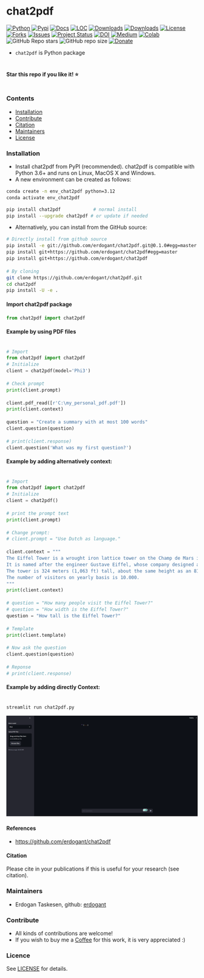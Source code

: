 # chat2pdf

[![Python](https://img.shields.io/pypi/pyversions/chat2pdf)](https://img.shields.io/pypi/pyversions/chat2pdf)
[![Pypi](https://img.shields.io/pypi/v/chat2pdf)](https://pypi.org/project/chat2pdf/)
[![Docs](https://img.shields.io/badge/Sphinx-Docs-Green)](https://erdogant.github.io/chat2pdf/)
[![LOC](https://sloc.xyz/github/erdogant/chat2pdf/?category=code)](https://github.com/erdogant/chat2pdf/)
[![Downloads](https://static.pepy.tech/personalized-badge/chat2pdf?period=month&units=international_system&left_color=grey&right_color=brightgreen&left_text=PyPI%20downloads/month)](https://pepy.tech/project/chat2pdf)
[![Downloads](https://static.pepy.tech/personalized-badge/chat2pdf?period=total&units=international_system&left_color=grey&right_color=brightgreen&left_text=Downloads)](https://pepy.tech/project/chat2pdf)
[![License](https://img.shields.io/badge/license-MIT-green.svg)](https://github.com/erdogant/chat2pdf/blob/master/LICENSE)
[![Forks](https://img.shields.io/github/forks/erdogant/chat2pdf.svg)](https://github.com/erdogant/chat2pdf/network)
[![Issues](https://img.shields.io/github/issues/erdogant/chat2pdf.svg)](https://github.com/erdogant/chat2pdf/issues)
[![Project Status](http://www.repostatus.org/badges/latest/active.svg)](http://www.repostatus.org/#active)
[![DOI](https://zenodo.org/badge/228166657.svg)](https://zenodo.org/badge/latestdoi/228166657)
[![Medium](https://img.shields.io/badge/Medium-Blog-green)](https://towardsdatascience.com/what-are-chat2pdf-loadings-and-biplots-9a7897f2e559)
[![Colab](https://colab.research.google.com/assets/colab-badge.svg?logo=github%20sponsors)](https://erdogant.github.io/chat2pdf/pages/html/Documentation.html#colab-notebook)
![GitHub Repo stars](https://img.shields.io/github/stars/erdogant/chat2pdf)
![GitHub repo size](https://img.shields.io/github/repo-size/erdogant/chat2pdf)
[![Donate](https://img.shields.io/badge/Support%20this%20project-grey.svg?logo=github%20sponsors)](https://erdogant.github.io/chat2pdf/pages/html/Documentation.html#)
<!---[![BuyMeCoffee](https://img.shields.io/badge/buymea-coffee-yellow.svg)](https://www.buymeacoffee.com/erdogant)-->
<!---[![Coffee](https://img.shields.io/badge/coffee-black-grey.svg)](https://erdogant.github.io/donate/?currency=USD&amount=5)-->

* ``chat2pdf`` is Python package

# 
**Star this repo if you like it! ⭐️**
#


### Contents
- [Installation](#-installation)
- [Contribute](#-contribute)
- [Citation](#-citation)
- [Maintainers](#-maintainers)
- [License](#-copyright)

### Installation
* Install chat2pdf from PyPI (recommended). chat2pdf is compatible with Python 3.6+ and runs on Linux, MacOS X and Windows. 
* A new environment can be created as follows:

```bash
conda create -n env_chat2pdf python=3.12
conda activate env_chat2pdf
```

```bash
pip install chat2pdf            # normal install
pip install --upgrade chat2pdf # or update if needed
```

* Alternatively, you can install from the GitHub source:
```bash
# Directly install from github source
pip install -e git://github.com/erdogant/chat2pdf.git@0.1.0#egg=master
pip install git+https://github.com/erdogant/chat2pdf#egg=master
pip install git+https://github.com/erdogant/chat2pdf

# By cloning
git clone https://github.com/erdogant/chat2pdf.git
cd chat2pdf
pip install -U -e .
```  

#### Import chat2pdf package
```python
from chat2pdf import chat2pdf
```

#### Example by using PDF files
```python

# Import
from chat2pdf import chat2pdf
# Initialize
client = chat2pdf(model='Phi3')

# Check prompt
print(client.prompt)

client.pdf_read([r'C:\my_personal_pdf.pdf'])
print(client.context)

question = "Create a summary with at most 100 words"
client.question(question)

# print(client.response)
client.question('What was my first question?')

```


#### Example by adding alternatively context:
```python

# Import
from chat2pdf import chat2pdf
# Initialize
client = chat2pdf()

# print the prompt text
print(client.prompt)

# Change prompt:
# client.prompt = "Use Dutch as language."

client.context = """
The Eiffel Tower is a wrought iron lattice tower on the Champ de Mars in Paris, France.
It is named after the engineer Gustave Eiffel, whose company designed and built the tower.
The tower is 324 meters (1,063 ft) tall, about the same height as an 81-story building, and the tallest structure in Paris.
The number of visitors on yearly basis is 10.000.
"""
print(client.context)

# question = "How many people visit the Eiffel Tower?"
# question = "How width is the Eiffel Tower?"
question = "How tall is the Eiffel Tower?"

# Template
print(client.template)

# Now ask the question
client.question(question)

# Reponse
# print(client.response)

```

#### Example by adding directly Context:
```Bash

streamlit run chat2pdf.py

```

<p align="center">
  <img src="https://github.com/erdogant/chat2pdf/blob/master/docs/figs/screenshot_gui.png" width="600" />
</p>


#### References
* https://github.com/erdogant/chat2pdf

#### Citation
Please cite in your publications if this is useful for your research (see citation).
   
### Maintainers
* Erdogan Taskesen, github: [erdogant](https://github.com/erdogant)

### Contribute
* All kinds of contributions are welcome!
* If you wish to buy me a <a href="https://www.buymeacoffee.com/erdogant">Coffee</a> for this work, it is very appreciated :)

### Licence
See [LICENSE](LICENSE) for details.
